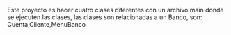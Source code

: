 Este proyecto es hacer cuatro clases diferentes con un archivo main donde se ejecuten las clases, las clases son relacionadas a un Banco, son: Cuenta,Cliente,MenuBanco
